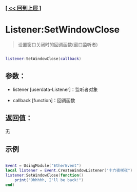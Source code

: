 ### [[ << 回到上层 ]](README.md)

# Listener:SetWindowClose

> 设置窗口关闭时的回调函数(窗口监听者)

```lua

listener:SetWindowClose(callback)

```

## 参数：

+ listener [userdata-Listener]：监听者对象

+ callback [function]：回调函数

## 返回值：

无

## 示例

```lua

Event = UsingModule("EtherEvent")
local listener = Event.CreateWindowListener("十六夜咲夜")
listener:SetWindowClose(function()
    print("Ohhhhh, I'll be back!")
end)

```